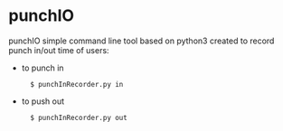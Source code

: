 punchIO
=======

punchIO simple command line tool based on python3 created to record punch in/out time of users:

* to punch in
    
        $ punchInRecorder.py in
    
* to push out
        
        $ punchInRecorder.py out
    
    